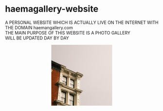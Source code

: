 # haemagallery-website
A PERSONAL WEBSITE WHICH IS ACTUALLY LIVE ON THE INTERNET WITH THE DOMAIN haemangallery.com <br>
THE MAIN PURPOSE OF THIS WEBSITE IS A PHOTO GALLERY <br>
WILL BE UPDATED DAY BY DAY <br>

<p align= "center">
  <img src = "images/buildingcorner.jpg" width = 200px; height = 200px; tranf>
</p>
